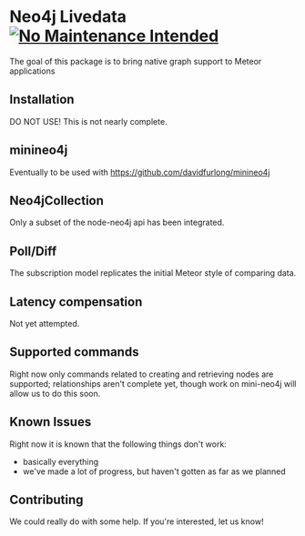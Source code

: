 # Neo4j Livedata [![No Maintenance Intended](http://unmaintained.tech/badge.svg)](http://unmaintained.tech/)

The goal of this package is to bring native graph support to Meteor applications

## Installation

DO NOT USE! This is not nearly complete.

## minineo4j

Eventually to be used with https://github.com/davidfurlong/minineo4j

## Neo4jCollection

Only a subset of the node-neo4j api has been integrated.

## Poll/Diff

The subscription model replicates the initial Meteor style of comparing data.

## Latency compensation

Not yet attempted.

## Supported commands

Right now only commands related to creating and retrieving nodes are supported; relationships
aren't complete yet, though work on mini-neo4j will allow us to do this soon.

## Known Issues

Right now it is known that the following things don't work:

- basically everything
- we've made a lot of progress, but haven't gotten as far as we planned

## Contributing

We could really do with some help. If you're interested, let us know!
